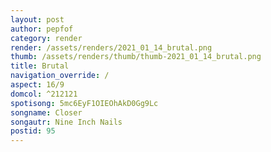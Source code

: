 ```yaml
---
layout: post
author: pepfof
category: render
render: /assets/renders/2021_01_14_brutal.png
thumb: /assets/renders/thumb/thumb-2021_01_14_brutal.png
title: Brutal
navigation_override: /
aspect: 16/9
domcol: ^212121
spotisong: 5mc6EyF1OIEOhAkD0Gg9Lc
songname: Closer
songautr: Nine Inch Nails
postid: 95
---
```


<!--USER BEGIN 1-->

<!--USER END 1-->

<!--more-->
<!--USER BEGIN 2-->

<!--USER END 2-->

